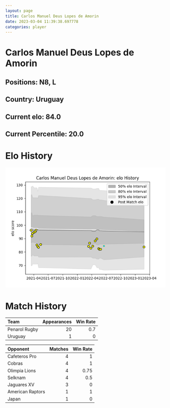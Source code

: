 ```yaml
---  
layout: page  
title: Carlos Manuel Deus Lopes de Amorin  
date: 2023-03-04 11:39:38.697778  
categories: player  
---
```

# Carlos Manuel Deus Lopes de Amorin

## Positions: N8, L

## Country: Uruguay

## Current elo: 84.0

## Current Percentile: 20.0

# Elo History


![elo history](history_CarlosManuelDeusLopesdeAmorin.png)
# Match History


| Team          |   Appearances |   Win Rate |
|:--------------|--------------:|-----------:|
| Penarol Rugby |            20 |        0.7 |
| Uruguay       |             1 |        0   |

| Opponent         |   Matches |   Win Rate |
|:-----------------|----------:|-----------:|
| Cafeteros Pro    |         4 |       1    |
| Cobras           |         4 |       1    |
| Olimpia Lions    |         4 |       0.75 |
| Selknam          |         4 |       0.5  |
| Jaguares XV      |         3 |       0    |
| American Raptors |         1 |       1    |
| Japan            |         1 |       0    |